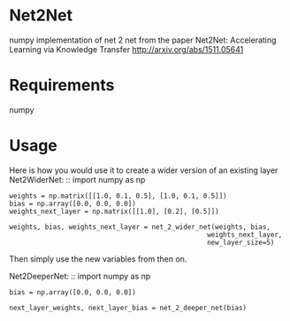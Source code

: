 # Net2Net
numpy implementation of net 2 net from the paper Net2Net: Accelerating Learning via Knowledge Transfer http://arxiv.org/abs/1511.05641

# Requirements
numpy

# Usage
Here is how you would use it to create a wider version of an existing layer
Net2WiderNet: ::
    import numpy as np
    
    weights = np.matrix([[1.0, 0.1, 0.5], [1.0, 0.1, 0.5]])
    bias = np.array([0.0, 0.0, 0.0])
    weights_next_layer = np.matrix([[1.0], [0.2], [0.5]])
    
    weights, bias, weights_next_layer = net_2_wider_net(weights, bias,
                                                      weights_next_layer,
                                                      new_layer_size=5)
Then simply use the new variables from then on.

Net2DeeperNet: ::
    import numpy as np
    
    bias = np.array([0.0, 0.0, 0.0])
    
    next_layer_weights, next_layer_bias = net_2_deeper_net(bias)
